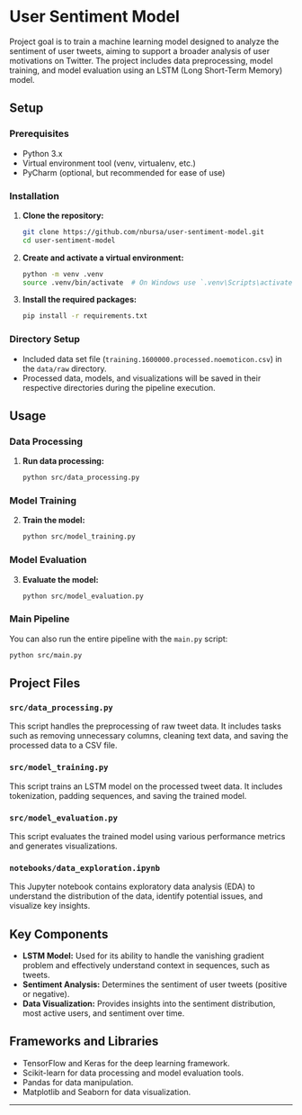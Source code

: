 # User Sentiment Model

Project goal is to train a machine learning model designed to analyze the sentiment of user tweets, aiming to support a broader analysis of user motivations on Twitter. The project includes data preprocessing, model training, and model evaluation using an LSTM (Long Short-Term Memory) model.


## Setup

### Prerequisites

- Python 3.x
- Virtual environment tool (venv, virtualenv, etc.)
- PyCharm (optional, but recommended for ease of use)

### Installation

1. **Clone the repository:**
    ```sh
    git clone https://github.com/nbursa/user-sentiment-model.git
    cd user-sentiment-model
    ```

2. **Create and activate a virtual environment:**
    ```sh
    python -m venv .venv
    source .venv/bin/activate  # On Windows use `.venv\Scripts\activate`
    ```

3. **Install the required packages:**
    ```sh
    pip install -r requirements.txt
    ```

### Directory Setup

- Included data set file (`training.1600000.processed.noemoticon.csv`) in the `data/raw` directory.
- Processed data, models, and visualizations will be saved in their respective directories during the pipeline execution.

## Usage

### Data Processing

1. **Run data processing:**
    ```sh
    python src/data_processing.py
    ```

### Model Training

2. **Train the model:**
    ```sh
    python src/model_training.py
    ```

### Model Evaluation

3. **Evaluate the model:**
    ```sh
    python src/model_evaluation.py
    ```

### Main Pipeline

You can also run the entire pipeline with the `main.py` script:
```sh
python src/main.py
```

## Project Files

### `src/data_processing.py`

This script handles the preprocessing of raw tweet data. It includes tasks such as removing unnecessary columns, cleaning text data, and saving the processed data to a CSV file.

### `src/model_training.py`

This script trains an LSTM model on the processed tweet data. It includes tokenization, padding sequences, and saving the trained model.

### `src/model_evaluation.py`

This script evaluates the trained model using various performance metrics and generates visualizations.

### `notebooks/data_exploration.ipynb`

This Jupyter notebook contains exploratory data analysis (EDA) to understand the distribution of the data, identify potential issues, and visualize key insights.

## Key Components

- **LSTM Model:** Used for its ability to handle the vanishing gradient problem and effectively understand context in sequences, such as tweets.
- **Sentiment Analysis:** Determines the sentiment of user tweets (positive or negative).
- **Data Visualization:** Provides insights into the sentiment distribution, most active users, and sentiment over time.

## Frameworks and Libraries

- TensorFlow and Keras for the deep learning framework.
- Scikit-learn for data processing and model evaluation tools.
- Pandas for data manipulation.
- Matplotlib and Seaborn for data visualization.

---